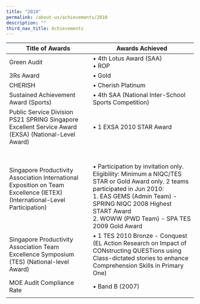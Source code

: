 ```yaml
---
title: "2010"
permalink: /about-us/achievements/2010
description: ""
third_nav_title: Achievements
---
```

| Title of Awards | Awards Achieved |
|---|---|
| Green Audit | • 4th Lotus Award (SAA)<br>• ROP |
| 3Rs Award | • Gold |
| CHERISH | • Cherish Platinum  |
| Sustained Achievement Award (Sports) | • 4th SAA (National Inter-School Sports Competition)  |
| Public Service Division PS21 SPRING Singapore Excellent Service Award (EXSA) (National-Level Award) | • 1 EXSA 2010 STAR Award |
| Singapore Productivity Association International Exposition on Team Excellence (IETEX) (International-Level Participation) | <br><br>• Participation by invitation only. Eligibility: Minimum a NIQC/TES STAR or Gold Award only. 2 teams participated in Jun 2010:<br>1. EAS GEMS (Admin Team) - SPRING NIQC 2008 Highest START Award<br>2. WOWW (PWD Team) - SPA TES 2009 Gold Award |
| Singapore Productivity Association Team Excellence Symposium (TES) (National-level Award) | • 1 TES 2010 Bronze - Conquest (EL Action Research on Impact of CONstructing QUESTions using Class-dictated stories to enhance Comprehension Skills in Primary One) |
| MOE Audit Compliance Rate | • Band B (2007) |
| | | 